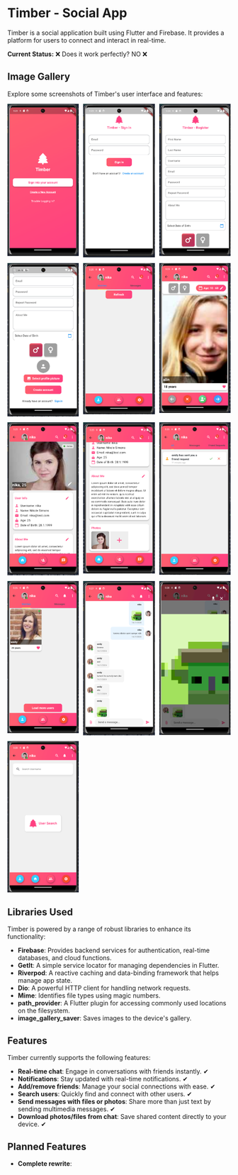 # Timber - Social App

Timber is a social application built using Flutter and Firebase. It provides a platform for users to connect and interact in real-time.

**Current Status:** ❌ Does it work perfectly? NO ❌

## Image Gallery

Explore some screenshots of Timber's user interface and features:

<div style="display: flex; flex-wrap: wrap; gap: 10px;">

  <div style="flex: 1 0 30%;">
    <img src="images/img_1.png" alt="Image 1" style="width: 100%;">
  </div>
  <div style="flex: 1 0 30%;">
    <img src="images/img_2.png" alt="Image 2" style="width: 100%;">
  </div>
  <div style="flex: 1 0 30%;">
    <img src="images/img_3.png" alt="Image 3" style="width: 100%;">
  </div>
  <div style="flex: 1 0 30%;">
    <img src="images/img_4.png" alt="Image 4" style="width: 100%;">
  </div>
  <div style="flex: 1 0 30%;">
    <img src="images/img_5.png" alt="Image 5" style="width: 100%;">
  </div>
  <div style="flex: 1 0 30%;">
    <img src="images/img_6.png" alt="Image 6" style="width: 100%;">
  </div>
  <div style="flex: 1 0 30%;">
    <img src="images/img_7.png" alt="Image 7" style="width: 100%;">
  </div>
  <div style="flex: 1 0 30%;">
    <img src="images/img_8.png" alt="Image 8" style="width: 100%;">
  </div>
  <div style="flex: 1 0 30%;">
    <img src="images/img_9.png" alt="Image 9" style="width: 100%;">
  </div>
  <div style="flex: 1 0 30%;">
    <img src="images/img_10.png" alt="Image 10" style="width: 100%;">
  </div>
  <div style="flex: 1 0 30%;">
    <img src="images/img_11.png" alt="Image 11" style="width: 100%;">
  </div>
  <div style="flex: 1 0 30%;">
    <img src="images/img_12.png" alt="Image 12" style="width: 100%;">
  </div>
  <div style="flex: 1 0 30%;">
    <img src="images/img_13.png" alt="Image 13" style="width: 100%;">
  </div>
  <div style="flex: 1 0 30%;">
  </div>
    <div style="flex: 1 0 30%;">
  </div>
</div>

## Libraries Used

Timber is powered by a range of robust libraries to enhance its functionality:

- **Firebase**: Provides backend services for authentication, real-time databases, and cloud functions.
- **GetIt**: A simple service locator for managing dependencies in Flutter.
- **Riverpod**: A reactive caching and data-binding framework that helps manage app state.
- **Dio**: A powerful HTTP client for handling network requests.
- **Mime**: Identifies file types using magic numbers.
- **path_provider**: A Flutter plugin for accessing commonly used locations on the filesystem.
- **image_gallery_saver**: Saves images to the device's gallery.

## Features

Timber currently supports the following features:

- **Real-time chat**: Engage in conversations with friends instantly. ✔
- **Notifications**: Stay updated with real-time notifications. ✔
- **Add/remove friends**: Manage your social connections with ease. ✔
- **Search users**: Quickly find and connect with other users. ✔
- **Send messages with files or photos**: Share more than just text by sending multimedia messages. ✔
- **Download photos/files from chat**: Save shared content directly to your device. ✔

## Planned Features

- **Complete rewrite**:

